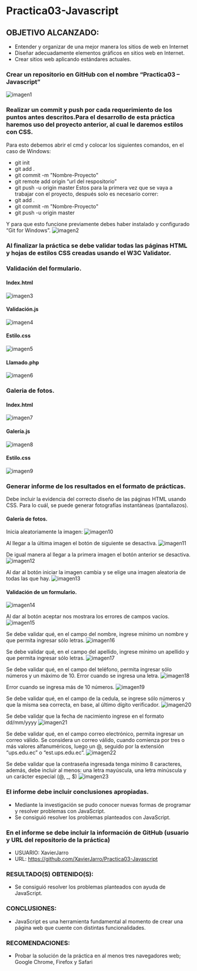 # Practica03-Javascript

## OBJETIVO ALCANZADO:

- Entender y organizar de una mejor manera los sitios de web en Internet
-	Diseñar adecuadamente elementos gráficos en sitios web en Internet.
-	Crear sitios web aplicando estándares actuales.


### Crear un repositorio en GitHub con el nombre “Practica03 – Javascript” 
![imagen1](https://github.com/XavierJarro/prueba/blob/master/imagenes/imagen1.png)
### Realizar un commit y push por cada requerimiento de los puntos antes descritos.Para el desarrollo de esta práctica haremos uso del proyecto anterior, al cual le daremos estilos con CSS.
Para esto debemos abrir el cmd y colocar los siguientes comandos, en el caso de Windows:
- git init
- git add .
- git commit -m "Nombre-Proyecto"
- git remote add origin “url del respositorio”
- git push -u origin master
Estos para la primera vez que se vaya a trabajar con el proyecto, después solo es necesario correr:
- git add .
- git commit -m "Nombre-Proyecto"
- git push -u origin master

Y para que esto funcione previamente debes haber instalado y configurado “Git for Windows”.
![imagen2](https://github.com/XavierJarro/prueba/blob/master/imagenes/imagen2.png)
### Al finalizar la práctica se debe validar todas las páginas HTML y hojas de estilos CSS creadas usando el W3C Validator.

### Validación del formulario.

#### Index.html
![imagen3](https://github.com/XavierJarro/prueba/blob/master/imagenes/imagen3.png)
#### Validación.js
![imagen4](https://github.com/XavierJarro/prueba/blob/master/imagenes/imagen4.png)
#### Estilo.css
![imagen5](https://github.com/XavierJarro/prueba/blob/master/imagenes/imagen5.png)
#### Llamado.php
![imagen6](https://github.com/XavierJarro/prueba/blob/master/imagenes/imagen6.png)
### Galeria de fotos.
#### Index.html
![imagen7](https://github.com/XavierJarro/prueba/blob/master/imagenes/imagen7.png)
#### Galería.js
![imagen8](https://github.com/XavierJarro/prueba/blob/master/imagenes/imagen8.png)
#### Estilo.css
![imagen9](https://github.com/XavierJarro/prueba/blob/master/imagenes/imagen9.png)

### Generar informe de los resultados en el formato de prácticas. 
Debe incluir la evidencia del correcto diseño de las páginas HTML usando CSS. Para lo cuál, se puede generar fotografías instantáneas (pantallazos). 

#### Galería de fotos.
Inicia aleatoriamente la imagen:
![imagen10](https://github.com/XavierJarro/prueba/blob/master/imagenes/imagen10.png)

Al llegar a la última imagen el botón de siguiente se desactiva.
![imagen11](https://github.com/XavierJarro/prueba/blob/master/imagenes/imagen11.png)

De igual manera al llegar a la primera imagen el botón anterior se desactiva.
![imagen12](https://github.com/XavierJarro/prueba/blob/master/imagenes/imagen12.png)

Al dar al botón iniciar la imagen cambia y se elige una imagen aleatoria de todas las que hay.
![imagen13](https://github.com/XavierJarro/prueba/blob/master/imagenes/imagen13.png)

#### Validación de un formulario.
![imagen14](https://github.com/XavierJarro/prueba/blob/master/imagenes/imagen14.png)

Al dar al botón aceptar nos mostrara los errores de campos vacíos.
![imagen15](https://github.com/XavierJarro/prueba/blob/master/imagenes/imagen15.png)

Se debe validar qué, en el campo del nombre, ingrese mínimo un nombre y que permita ingresar sólo letras. 
![imagen16](https://github.com/XavierJarro/prueba/blob/master/imagenes/imagen16.png)  

Se debe validar qué, en el campo del apellido, ingrese mínimo un apellido y que permita ingresar sólo letras.
![imagen17](https://github.com/XavierJarro/prueba/blob/master/imagenes/imagen17.png)

Se debe validar qué, en el campo del teléfono, permita ingresar sólo números y un máximo de 10.
Error cuando se ingresa una letra.
![imagen18](https://github.com/XavierJarro/prueba/blob/master/imagenes/imagen18.png)

Error cuando se ingresa más de 10 números.
![imagen19](https://github.com/XavierJarro/prueba/blob/master/imagenes/imagen19.png)

Se debe validar qué, en el campo de la cedula, se ingrese sólo números y que la misma sea correcta, en base, al último dígito verificador. 
![imagen20](https://github.com/XavierJarro/prueba/blob/master/imagenes/imagen20.png)

Se debe validar que la fecha de nacimiento ingrese en el formato dd/mm/yyyy
![imagen21](https://github.com/XavierJarro/prueba/blob/master/imagenes/imagen21.png)

Se debe validar qué, en el campo correo electrónico, permita ingresar un correo válido. Se considera un correo válido, cuando comienza por tres o más valores alfanuméricos, luego un @, seguido por la extensión “ups.edu.ec” o “est.ups.edu.ec”. 
![imagen22](https://github.com/XavierJarro/prueba/blob/master/imagenes/imagen22.png)

Se debe validar que la contraseña ingresada tenga mínimo 8 caracteres, además, debe incluir al menos: una letra mayúscula, una letra minúscula y un carácter especial (@, _, $) 
![imagen23](https://github.com/XavierJarro/prueba/blob/master/imagenes/imagen23.png)

### El informe debe incluir conclusiones apropiadas. 
- Mediante la investigación se pudo conocer nuevas formas de programar y resolver problemas con JavaScript.
- Se consiguió resolver los problemas planteados con JavaScript.


### En el informe se debe incluir la información de GitHub (usuario y URL del repositorio de la práctica) 
- USUARIO: XavierJarro
- URL: https://github.com/XavierJarro/Practica03-Javascript

### RESULTADO(S) OBTENIDO(S):
-	Se consiguió resolver los problemas planteados con ayuda de JavaScript.

### CONCLUSIONES:
-	JavaScript es una herramienta fundamental al momento de crear una página web que cuente con distintas funcionalidades.

### RECOMENDACIONES:
-	Probar la solución de la práctica en al menos tres navegadores web; Google Chrome, Firefox y Safari 



